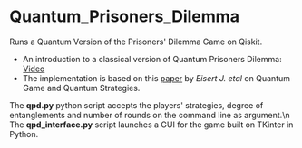 # Quantum_Prisoners_Dilemma
Runs a Quantum Version of the Prisoners' Dilemma Game on Qiskit.

* An introduction to a classical version of Quantum Prisoners Dilemma: [Video](https://www.youtube.com/watch?v=_kLb1glm6EM)
* The implementation is based on this [paper](https://arxiv.org/pdf/quant-ph/9806088.pdf) by *Eisert J. etal* on Quantum Game and Quantum Strategies.

The **qpd.py** python script accepts the players' strategies, degree of entanglements and number of rounds on the command line as argument.\n
The **qpd_interface.py** script launches a GUI for the game built on TKinter in Python.
